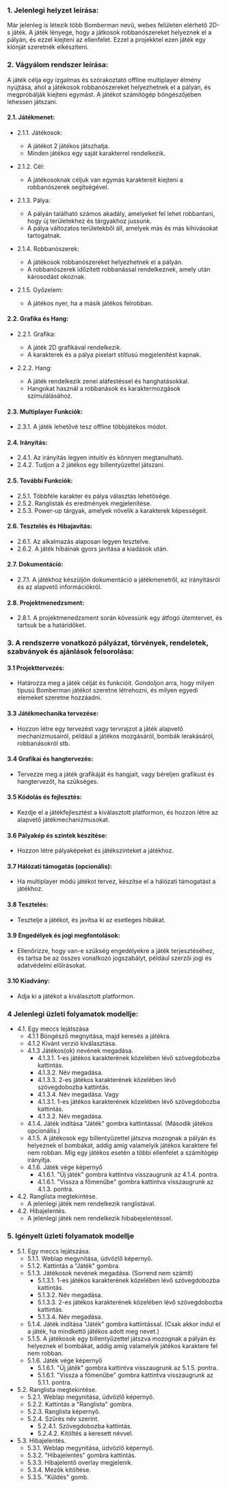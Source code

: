 ### **1. Jelenlegi helyzet leírása:**
Már jelenleg is létezik több Bomberman nevű, webes felületen elérhető 2D-s játék. A játék lényege, hogy a játkosok robbanószereket helyeznek el a pályán, és ezzel kiejteni az ellenfelet. Ezzel a projekktel ezen játék egy klónját szeretnék elkészíteni. 

### **2.  Vágyálom rendszer leírása:**
A játék célja egy izgalmas és szórakoztató offline multiplayer élmény nyújtása, ahol a játékosok robbanószereket helyezhetnek el a pályán, és megpróbálják kiejteni egymást. A játékot számítógép böngészőjében lehessen játszani.

#### 2.1. Játékmenet:

- 2.1.1. Játékosok:
    - A játékot 2 játékos játszhatja.
    - Minden játékos egy saját karakterrel rendelkezik.

- 2.1.2. Cél:
    - A játékosoknak céljuk van egymás karaktereit kiejteni a robbanószerek segítségével.

- 2.1.3. Pálya:
    - A pályán található számos akadály, amelyeket fel lehet robbantani, hogy új területekhez és tárgyakhoz jussunk.
    - A pálya változatos területekből áll, amelyek más és más kihívásokat tartogatnak.

- 2.1.4. Robbanószerek:
    - A játékosok robbanószereket helyezhetnek el a pályán.
    - A robbanószerek időzített robbanással rendelkeznek, amely után károsodást okoznak.

- 2.1.5. Győzelem:
    - A játékos nyer, ha a másik játékos felrobban.

#### 2.2. Grafika és Hang:

- 2.2.1. Grafika:
    - A játék 2D grafikával rendelkezik.
    - A karakterek és a pálya pixelart stítlusú megjelenítést kapnak.

- 2.2.2. Hang:
    - A játék rendelkezik zenei aláfestéssel és hanghatásokkal.
    - Hangokat használ a robbanások és karaktermozgások szimulálásához.


#### 2.3. Multiplayer Funkciók:

- 2.3.1. A játék lehetővé tesz offline többjátékos módot.

#### 2.4. Irányítás:

- 2.4.1. Az irányítás legyen intuitív és könnyen megtanulható.
- 2.4.2. Tudjon a 2 játékos egy billentyűzettel játszani.

#### 2.5. További Funkciók:

- 2.5.1. Többféle karakter és pálya választás lehetősége.
- 2.5.2. Ranglisták és eredmények megjelenítése.
- 2.5.3. Power-up tárgyak, amelyek növelik a karakterek képességeit.

#### 2.6. Tesztelés és Hibajavítás:

- 2.6.1. Az alkalmazás alaposan legyen tesztelve.
- 2.6.2. A játék hibáinak gyors javítása a kiadások után.

#### 2.7. Dokumentáció:

- 2.7.1. A játékhoz készüljön dokumentáció a játékmenetről, az irányításról és az alapvető információkról.

#### 2.8. Projektmenedzsment:

- 2.8.1. A projektmenedzsment során kövessünk egy átfogó ütemtervet, és tartsuk be a határidőket.

### **3. A rendszerre vonatkozó pályázat, törvények, rendeletek, szabványok és ajánlások felsorolása:**

#### 3.1 Projekttervezés: 
- Határozza meg a játék célját és funkcióit. Gondoljon arra, hogy milyen típusú Bomberman játékot szeretne létrehozni, és milyen egyedi elemeket szeretne hozzáadni.
#### 3.3 Játékmechanika tervezése: 
- Hozzon létre egy tervezést vagy tervrajzot a játék alapvető mechanizmusairól, például a játékos mozgásáról, bombák lerakásáról, robbanásokról stb.
#### 3.4 Grafikai és hangtervezés: 
- Tervezze meg a játék grafikáját és hangjait, vagy béreljen grafikust és hangtervezőt, ha szükséges.
#### 3.5 Kódolás és fejlesztés: 
- Kezdje el a játékfejlesztést a kiválasztott platformon, és hozzon létre az alapvető játékmechanizmusokat.
#### 3.6 Pályakép és szintek készítése: 
- Hozzon létre pályaképeket és játékszinteket a játékhoz.
#### 3.7 Hálózati támogatás (opcionális): 
- Ha multiplayer módú játékot tervez, készítse el a hálózati támogatást a játékhoz.
#### 3.8 Tesztelés: 
- Tesztelje a játékot, és javítsa ki az esetleges hibákat.
#### 3.9 Engedélyek és jogi megfontolások: 
- Ellenőrizze, hogy van-e szükség engedélyekre a játék terjesztéséhez, és tartsa be az összes vonatkozó jogszabályt, például szerzői jogi és adatvédelmi előírásokat.
#### 3.10 Kiadvány: 
- Adja ki a játékot a kiválasztott platformon.

### **4 Jelenlegi üzleti folyamatok modellje:**

- 4.1. Egy meccs lejátszása
    - 4.1.1 Böngésző megnyitása, majd keresés a játékra.
    - 4.1.2 Kívánt verzió kiválasztása.
    - 4.1.3 Játékos(ok) nevének megadása.
        - 4.1.3.1. 1-es játékos karakterének közelében lévő szövegdobozba kattintás.
        - 4.1.3.2. Név megadása.
        - 4.1.3.3. 2-es játékos karakterének közelében lévő szövegdobozba kattintás.
        - 4.1.3.4. Név megadása.
        Vagy
        - 4.1.3.1. 1-es játékos karakterének közelében lévő szövegdobozba kattintás.
        - 4.1.3.2. Név megadása.
    - 4.1.4. Játék indítása "Játék" gombra kattintással. (Második játékos opcionális.)
    - 4.1.5. A játékosok egy billentyűzettel játszva mozognak a pályán és helyeznek el bombákat, addig amíg valamelyik játékos karaktere fel nem robban. Míg egy játékos esetén a többi ellenfelet a számítógép irányítja.
    - 4.1.6. Játék vége képernyő
        - 4.1.6.1. "Új játék" gombra kattintva visszaugrunk az 4.1.4. pontra.
        - 4.1.6.1. "Vissza a főmenűbe" gombra kattintva visszaugrunk az 4.1.3. pontra.
- 4.2. Ranglista megtekintése.
    - A jelenlegi játék nem rendelkezik ranglistával.
- 4.2. Hibajelentés.
    - A jelenlegi játék nem rendelkezik hibabejelentéssel.

### **5. Igényelt üzleti folyamatok modellje**

- 5.1. Egy meccs lejátszása.
    - 5.1.1. Weblap megynitása, üdvözlő képernyő.
    - 5.1.2. Kattintás a "Játék" gombra.
    - 5.1.3. Játékosok nevének megadása. (Sorrend nem számít)
        - 5.1.3.1. 1-es játékos karakterének közelében lévő szövegdobozba kattintás.
        - 5.1.3.2. Név megadása.
        - 5.1.3.3. 2-es játékos karakterének közelében lévő szövegdobozba kattintás.
        - 5.1.3.4. Név megadása.
    - 5.1.4. Játék indítása "Játék" gombra kattintással. (Csak akkor indul el a játék, ha mindkettő játékos adott meg nevet.)
    - 5.1.5. A játékosok egy billentyűzettel játszva mozognak a pályán és helyeznek el bombákat, addig amíg valamelyik játékos karaktere fel nem robban.
    - 5.1.6. Játék vége képernyő
        - 5.1.6.1. "Új játék" gombra kattintva visszaugrunk az 5.1.5. pontra.
        - 5.1.6.1. "Vissza a főmenűbe" gombra kattintva visszaugrunk az 5.1.1. pontra.
- 5.2. Ranglista megtekintése.
    - 5.2.1. Weblap megynitása, üdvözlő képernyő.
    - 5.2.2. Kattintás a "Ranglista" gombra.
    - 5.2.3. Ranglista képernyő.
    - 5.2.4. Szűrés név szerint.
        - 5.2.4.1. Szövegdobozba kattintás.
        - 5.2.4.2. Kitöltés a keresett névvel.
- 5.3. Hibajelentés.
    - 5.3.1. Weblap megynitása, üdvözlő képernyő.
    - 5.3.2. "Hibajelentés" gombra kattintás.
    - 5.3.3. Hibajelentő overlay megjelenik.
    - 5.3.4. Mezők kitöltése.
    - 5.3.5. "Küldés" gomb.

